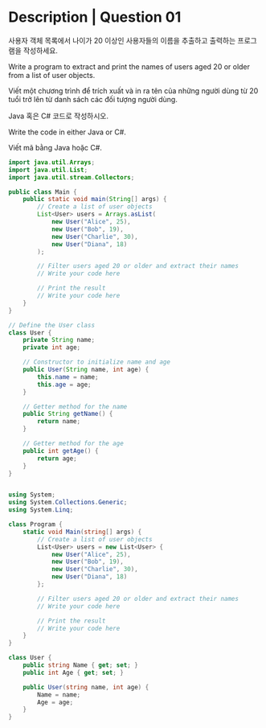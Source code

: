 # Description | Question 01

사용자 객체 목록에서 나이가 20 이상인 사용자들의 이름을 추출하고 출력하는 프로그램을 작성하세요.

Write a program to extract and print the names of users aged 20 or older from a list of user objects.

Viết một chương trình để trích xuất và in ra tên của những người dùng từ 20 tuổi trở lên từ danh sách các đối tượng người dùng.

Java 혹은 C# 코드로 작성하시오.

Write the code in either Java or C#.

Viết mã bằng Java hoặc C#.


```java
import java.util.Arrays;
import java.util.List;
import java.util.stream.Collectors;

public class Main {
    public static void main(String[] args) {
        // Create a list of user objects
        List<User> users = Arrays.asList(
            new User("Alice", 25),
            new User("Bob", 19),
            new User("Charlie", 30),
            new User("Diana", 18)
        );

        // Filter users aged 20 or older and extract their names
        // Write your code here

        // Print the result
        // Write your code here
    }
}

// Define the User class
class User {
    private String name;
    private int age;

    // Constructor to initialize name and age
    public User(String name, int age) {
        this.name = name;
        this.age = age;
    }

    // Getter method for the name
    public String getName() {
        return name;
    }

    // Getter method for the age
    public int getAge() {
        return age;
    }
}


```


```csharp

using System;
using System.Collections.Generic;
using System.Linq;

class Program {
    static void Main(string[] args) {
        // Create a list of user objects
        List<User> users = new List<User> {
            new User("Alice", 25),
            new User("Bob", 19),
            new User("Charlie", 30),
            new User("Diana", 18)
        };

        // Filter users aged 20 or older and extract their names
        // Write your code here

        // Print the result
        // Write your code here
    }
}

class User {
    public string Name { get; set; }
    public int Age { get; set; }

    public User(string name, int age) {
        Name = name;
        Age = age;
    }
}


```

